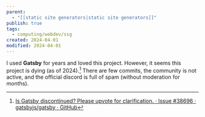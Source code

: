 ```yaml
---
parent:
  - "[[static site generators|static site generators]]"
publish: true
tags:
  - computing/webdev/ssg
created: 2024-04-01
modified: 2024-04-01
---
```

I used **Gatsby** for years and loved this project. However, it seems this project is dying (as of 2024).[^1] There are few commits, the community is not active, and the official discord is full of spam (without moderation for months).

[^1]: [Is Gatsby discontinued? Please upvote for clarification. · Issue #38696 · gatsbyjs/gatsby · GitHub](https://github.com/gatsbyjs/gatsby/issues/38696)